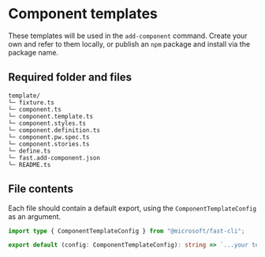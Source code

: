 # Component templates

These templates will be used in the `add-component` command. Create your own and refer to them locally, or publish an `npm` package and install via the package name.

## Required folder and files

```
template/
└─ fixture.ts
└─ component.ts
└─ component.template.ts
└─ component.styles.ts
└─ component.definition.ts
└─ component.pw.spec.ts
└─ component.stories.ts
└─ define.ts
└─ fast.add-component.json
└─ README.ts
```

## File contents

Each file should contain a default export, using the `ComponentTemplateConfig` as an argument.

```ts
import type { ComponentTemplateConfig } from "@microsoft/fast-cli";

export default (config: ComponentTemplateConfig): string => `...your template`;
```

<!-- TODO: add api-extractor information for the ComopnentTemplateConfig -->